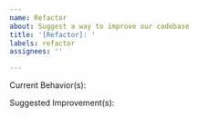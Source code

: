 ```yaml
---
name: Refactor
about: Suggest a way to improve our codebase
title: '[Refactor]: '
labels: refactor
assignees: ''

---
```


Current Behavior(s):

Suggested Improvement(s):
